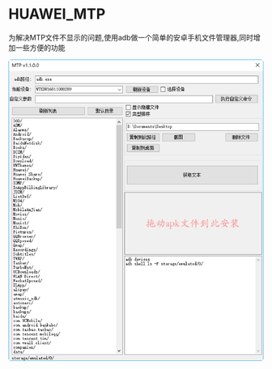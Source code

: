 # HUAWEI_MTP
为解决MTP文件不显示的问题,使用adb做一个简单的安卓手机文件管理器,同时增加一些方便的功能



![软件截图](https://github.com/a2633063/HUAWEI_MTP/blob/master/%E8%BF%90%E8%A1%8C%E6%88%AA%E5%9B%BE/pic.png)
